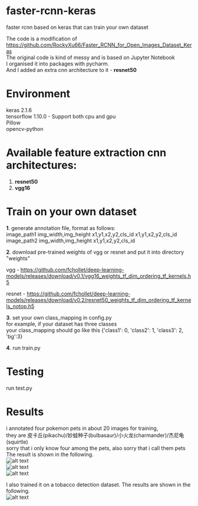 # faster-rcnn-keras
faster rcnn based on keras that can train your own dataset

The code is a modification of<br>
https://github.com/RockyXu66/Faster_RCNN_for_Open_Images_Dataset_Keras<br>
The original code is kind of messy and is based on Jupyter Notebook<br>
I organised it into packages with pycharm.<br>
And I added an extra cnn architecture to it - **resnet50**<br>

# Environment
keras 2.1.6 <br>
tensorflow 1.10.0 - Support both cpu and gpu<br>
Pillow <br>
opencv-python <br>

# Available feature extraction cnn architectures:<br>
1. **resnet50**<br>
2. **vgg16**<br>

# Train on your own dataset
**1**. generate annotation file, format as follows:<br>
image_path1 img_width,img_height x1,y1,x2,y2,cls_id x1,y1,x2,y2,cls_id<br>
image_path2 img_width,img_height x1,y1,x2,y2,cls_id<br>

**2**. download pre-trained weights of vgg or resnet and put it into directory "weights"<br>

vgg - https://github.com/fchollet/deep-learning-models/releases/download/v0.1/vgg16_weights_tf_dim_ordering_tf_kernels.h5<br>

resnet - https://github.com/fchollet/deep-learning-models/releases/download/v0.2/resnet50_weights_tf_dim_ordering_tf_kernels_notop.h5<br>

**3**. set your own class_mapping in config.py<br>
for example, if your dataset has three classes<br>
your class_mapping should go like this {'class1': 0, 'class2': 1, 'class3': 2, 'bg':3}<br>

**4**. run train.py<br>

# Testing
run test.py

# Results
i annotated four pokemon pets in about 20 images for training, <br>
they are 皮卡丘(pikachu)/妙蛙种子(bulbasaur)/小火龙(charmander)/杰尼龟(squirtle)  <br>
sorry that i only know four among the pets, also sorry that i call them pets <br>
The result is shown in the following.<br>
![alt text](https://github.com/shadow12138/faster-rcnn-keras/blob/master/results/pokemon_result_00.png)<br>
![alt text](https://github.com/shadow12138/faster-rcnn-keras/blob/master/results/pokemon_result_02.png)<br>
![alt text](https://github.com/shadow12138/faster-rcnn-keras/blob/master/results/pokemon_result_01.png)<br>


I also trained it on a tobacco detection dataset.
The results are shown in the following.<br>
![alt text](https://github.com/shadow12138/faster-rcnn-keras/blob/master/results/tobacco_result.png)<br>

